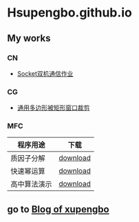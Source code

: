 # Hsupengbo.github.io
## My works

### CN

  + [Socket双机通信作业](./CN/socket-app.md)

### CG

  + [通用多边形被矩形窗口裁剪](https://hsupengbo.github.io/CG/多边形被矩形窗口裁剪.exe)
  
### MFC
  
   | 程序用途 | 下载  |
   |---|---| 
   | 质因子分解   | [download](https://hsupengbo.github.io/MFCs/AlgorithmDemo.exe) | 
   | 快速幂运算   | [download](https://hsupengbo.github.io/MFCs/QuickPow.exe) | 
   | 高中算法演示 | [download](https://hsupengbo.github.io/MFCs/PrimeFactorization.exe) | 


## go to [Blog of xupengbo](https://blog.xupengbo.online)
